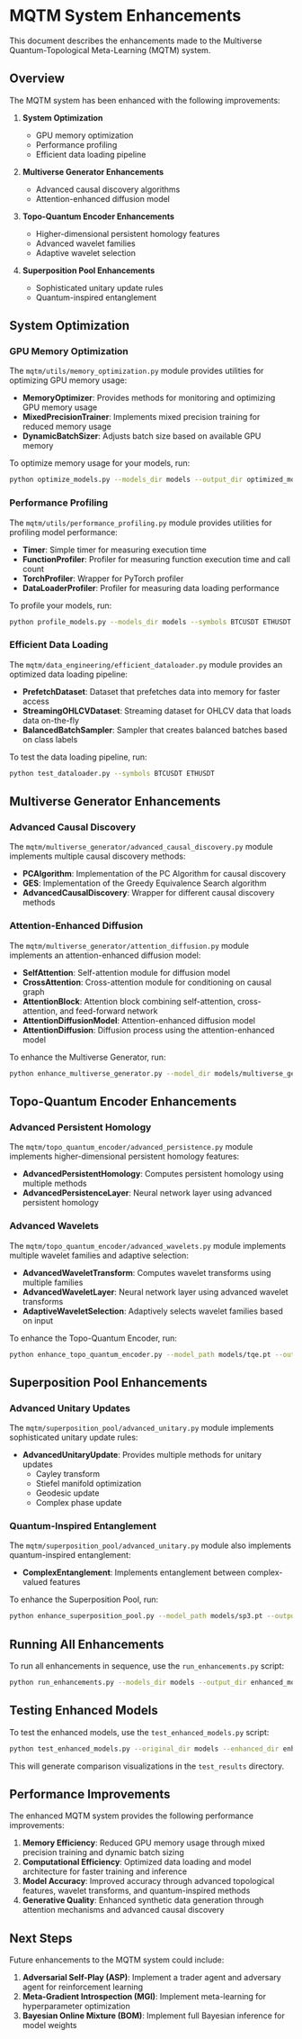 # MQTM System Enhancements

This document describes the enhancements made to the Multiverse Quantum-Topological Meta-Learning (MQTM) system.

## Overview

The MQTM system has been enhanced with the following improvements:

1. **System Optimization**
   - GPU memory optimization
   - Performance profiling
   - Efficient data loading pipeline

2. **Multiverse Generator Enhancements**
   - Advanced causal discovery algorithms
   - Attention-enhanced diffusion model

3. **Topo-Quantum Encoder Enhancements**
   - Higher-dimensional persistent homology features
   - Advanced wavelet families
   - Adaptive wavelet selection

4. **Superposition Pool Enhancements**
   - Sophisticated unitary update rules
   - Quantum-inspired entanglement

## System Optimization

### GPU Memory Optimization

The `mqtm/utils/memory_optimization.py` module provides utilities for optimizing GPU memory usage:

- **MemoryOptimizer**: Provides methods for monitoring and optimizing GPU memory usage
- **MixedPrecisionTrainer**: Implements mixed precision training for reduced memory usage
- **DynamicBatchSizer**: Adjusts batch size based on available GPU memory

To optimize memory usage for your models, run:

```bash
python optimize_models.py --models_dir models --output_dir optimized_models
```

### Performance Profiling

The `mqtm/utils/performance_profiling.py` module provides utilities for profiling model performance:

- **Timer**: Simple timer for measuring execution time
- **FunctionProfiler**: Profiler for measuring function execution time and call count
- **TorchProfiler**: Wrapper for PyTorch profiler
- **DataLoaderProfiler**: Profiler for measuring data loading performance

To profile your models, run:

```bash
python profile_models.py --models_dir models --symbols BTCUSDT ETHUSDT
```

### Efficient Data Loading

The `mqtm/data_engineering/efficient_dataloader.py` module provides an optimized data loading pipeline:

- **PrefetchDataset**: Dataset that prefetches data into memory for faster access
- **StreamingOHLCVDataset**: Streaming dataset for OHLCV data that loads data on-the-fly
- **BalancedBatchSampler**: Sampler that creates balanced batches based on class labels

To test the data loading pipeline, run:

```bash
python test_dataloader.py --symbols BTCUSDT ETHUSDT
```

## Multiverse Generator Enhancements

### Advanced Causal Discovery

The `mqtm/multiverse_generator/advanced_causal_discovery.py` module implements multiple causal discovery methods:

- **PCAlgorithm**: Implementation of the PC Algorithm for causal discovery
- **GES**: Implementation of the Greedy Equivalence Search algorithm
- **AdvancedCausalDiscovery**: Wrapper for different causal discovery methods

### Attention-Enhanced Diffusion

The `mqtm/multiverse_generator/attention_diffusion.py` module implements an attention-enhanced diffusion model:

- **SelfAttention**: Self-attention module for diffusion model
- **CrossAttention**: Cross-attention module for conditioning on causal graph
- **AttentionBlock**: Attention block combining self-attention, cross-attention, and feed-forward network
- **AttentionDiffusionModel**: Attention-enhanced diffusion model
- **AttentionDiffusion**: Diffusion process using the attention-enhanced model

To enhance the Multiverse Generator, run:

```bash
python enhance_multiverse_generator.py --model_dir models/multiverse_generator --output_dir enhanced_models/multiverse_generator
```

## Topo-Quantum Encoder Enhancements

### Advanced Persistent Homology

The `mqtm/topo_quantum_encoder/advanced_persistence.py` module implements higher-dimensional persistent homology features:

- **AdvancedPersistentHomology**: Computes persistent homology using multiple methods
- **AdvancedPersistenceLayer**: Neural network layer using advanced persistent homology

### Advanced Wavelets

The `mqtm/topo_quantum_encoder/advanced_wavelets.py` module implements multiple wavelet families and adaptive selection:

- **AdvancedWaveletTransform**: Computes wavelet transforms using multiple families
- **AdvancedWaveletLayer**: Neural network layer using advanced wavelet transforms
- **AdaptiveWaveletSelection**: Adaptively selects wavelet families based on input

To enhance the Topo-Quantum Encoder, run:

```bash
python enhance_topo_quantum_encoder.py --model_path models/tqe.pt --output_path enhanced_models/tqe.pt --use_advanced_persistence --use_advanced_wavelets
```

## Superposition Pool Enhancements

### Advanced Unitary Updates

The `mqtm/superposition_pool/advanced_unitary.py` module implements sophisticated unitary update rules:

- **AdvancedUnitaryUpdate**: Provides multiple methods for unitary updates
  - Cayley transform
  - Stiefel manifold optimization
  - Geodesic update
  - Complex phase update

### Quantum-Inspired Entanglement

The `mqtm/superposition_pool/advanced_unitary.py` module also implements quantum-inspired entanglement:

- **ComplexEntanglement**: Implements entanglement between complex-valued features

To enhance the Superposition Pool, run:

```bash
python enhance_superposition_pool.py --model_path models/sp3.pt --output_path enhanced_models/sp3.pt --use_advanced_unitary --use_entanglement
```

## Running All Enhancements

To run all enhancements in sequence, use the `run_enhancements.py` script:

```bash
python run_enhancements.py --models_dir models --output_dir enhanced_models --symbols BTCUSDT ETHUSDT
```

## Testing Enhanced Models

To test the enhanced models, use the `test_enhanced_models.py` script:

```bash
python test_enhanced_models.py --original_dir models --enhanced_dir enhanced_models --symbols BTCUSDT ETHUSDT
```

This will generate comparison visualizations in the `test_results` directory.

## Performance Improvements

The enhanced MQTM system provides the following performance improvements:

1. **Memory Efficiency**: Reduced GPU memory usage through mixed precision training and dynamic batch sizing
2. **Computational Efficiency**: Optimized data loading and model architecture for faster training and inference
3. **Model Accuracy**: Improved accuracy through advanced topological features, wavelet transforms, and quantum-inspired methods
4. **Generative Quality**: Enhanced synthetic data generation through attention mechanisms and advanced causal discovery

## Next Steps

Future enhancements to the MQTM system could include:

1. **Adversarial Self-Play (ASP)**: Implement a trader agent and adversary agent for reinforcement learning
2. **Meta-Gradient Introspection (MGI)**: Implement meta-learning for hyperparameter optimization
3. **Bayesian Online Mixture (BOM)**: Implement full Bayesian inference for model weights

